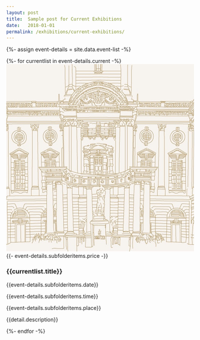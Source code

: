 ```yaml
---
layout: post
title:  Sample post for Current Exhibitions
date:   2018-01-01
permalink: /exhibitions/current-exhibitions/
---
```

{%- assign event-details = site.data.event-list -%}
<div class="event-area">
  {%- for currentlist in event-details.current -%}
  <div class="event-list-wrap">
    <div class="event-image-wrap">
      <img class="event-poster" src="/images/event-images/SG-centenary-thumbnail.jpg">
      <div class="event-price">{{- event-details.subfolderitems.price -}}</div>
    </div>
    <h3>{{currentlist.title}}</h3>
    <div class="time-and-place-info-wrap">
      <p class="date-info">{{event-details.subfolderitems.date}}</p>
      <p class="time-info">{{event-details.subfolderitems.time}}</p>
      <p class="place-info">{{event-details.subfolderitems.place}}</p>
    </div>
    <div class="event-list-partition"></div>
    <p>{{detail.description}}</p>
  </div>
  {%- endfor -%}
</div>
